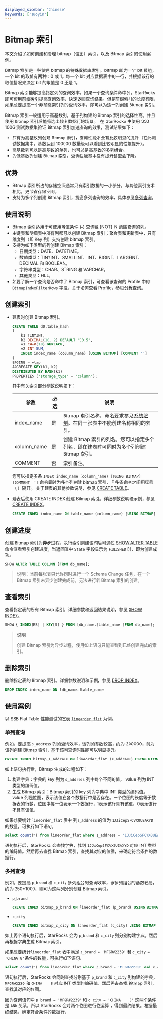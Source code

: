 ```yaml
---
displayed_sidebar: "Chinese"
keywords: ['suoyin']
---
```


# Bitmap 索引

本文介绍了如何创建和管理 bitmap（位图）索引，以及 Bitmap 索引的使用案例。

Bitmap 索引是一种使用 bitmap 的特殊数据库索引。bitmap 即为一个 bit 数组，一个 bit 的取值有两种：0 或 1。每一个 bit 对应数据表中的一行，并根据该行的取值情况来决定 bit 的取值是 0 还是 1。

Bitmap 索引能够提高指定列的查询效率。如果一个查询条件命中列，StarRocks 即可使用[前缀索引](./Prefix_index_sort_key.md)提高查询效率，快速返回查询结果。但是前缀索引的长度有限，如果想要提高一个非前缀索引列的查询效率，即可以为这一列创建 Bitmap 索引。

Bitmap 索引一般适用于高基数列，基于列构建的 Bitmap 索引的选择性高，并且使用 Bitmap 索引后能筛选出较少数据行的场景。
​
在 StarRocks 中使用 SSB 100G 测试数据集验证 Bitmap 索引加速查询的效果，测试结果如下：

- 只有为高基数列创建 Bitmap 索引，查询性能才会有比较明显的提升（在此测试数据集中，基数达到 100000 数量级可以看到比较明显的性能提升）。
- 高基数列可以是高基数的单列，也可以是高基数的多列组合。
- 为低基数列创建 Bitmap 索引，查询性能基本没有提升甚至会下降。

## 优势

- Bitmap 索引所占的存储空间通常只有索引数据的一小部分，与其他索引技术相比，更节省存储空间。
- 支持为多个列创建 Bitmap 索引，提高多列查询的效率，具体参见[多列查询](#多列查询)。

## 使用说明

- Bitmap 索引适用于可使用等值条件 (`=`) 查询或 [NOT] IN 范围查询的列。
- 主键表和明细表中所有列都可以创建 Bitmap 索引；聚合表和更新表中，只有维度列（即 Key 列）支持创建 bitmap 索引。
- 支持为如下类型的列创建 Bitmap 索引：
  - 日期类型：DATE、DATETIME。
  - 数值类型：TINYINT、SMALLINT、INT、BIGINT、LARGEINT、DECIMAL 和 BOOLEAN。
  - 字符串类型：CHAR、STRING 和 VARCHAR。
  - 其他类型：HLL。
- 如要了解一个查询是否命中了 Bitmap 索引，可查看该查询的 Profile 中的 `BitmapIndexFilterRows` 字段。关于如何查看 Profile，参见[分析查询](../../administration/Query_planning.md#查看分析-profile)。

## 创建索引

- 建表时创建 Bitmap 索引。

    ```SQL
    CREATE TABLE d0.table_hash
    (
        k1 TINYINT,
        k2 DECIMAL(10, 2) DEFAULT "10.5",
        v1 CHAR(10) REPLACE,
        v2 INT SUM,
        INDEX index_name (column_name) [USING BITMAP] [COMMENT '']
    )
    ENGINE = olap
    AGGREGATE KEY(k1, k2)
    DISTRIBUTED BY HASH(k1)
    PROPERTIES ("storage_type" = "column");
    ```

    其中有关索引部分参数说明如下：

    | **参数**    | **必选** | **说明**                                                     |
    | ----------- | -------- | ------------------------------------------------------------ |
    | index_name  | 是       | Bitmap 索引名称。命名要求参见[系统限制](../../reference/System_limit.md)。在同一张表中不能创建名称相同的索引。   |
    | column_name | 是       | 创建 Bitmap 索引的列名。您可以指定多个列名，即在建表时可同时为多个列创建 Bitmap 索引。|
    | COMMENT     | 否       | 索引备注。                                                   |

    您可以指定多条 `INDEX index_name (column_name) [USING BITMAP] [COMMENT '']` 命令同时为多个列创建 bitmap 索引，且多条命令之间用逗号（,）隔开。
    关于建表的其他参数说明，参见 [CREATE TABLE](../../sql-reference/sql-statements/data-definition/CREATE_TABLE.md)。

- 建表后使用 CREATE INDEX 创建 Bitmap 索引。详细参数说明和示例，参见 [CREATE INDEX](../../sql-reference/sql-statements/data-definition/CREATE_INDEX.md)。

    ```SQL
    CREATE INDEX index_name ON table_name (column_name) [USING BITMAP] [COMMENT ''];
    ```

## 创建进度

创建 Bitmap 索引为**异步**过程，执行索引创建语句后可通过 [SHOW ALTER TABLE](../../sql-reference/sql-statements/data-manipulation/SHOW_ALTER.md) 命令查看索引创建进度，当返回值中 `State` 字段显示为 `FINISHED` 时，即为创建成功。

```SQL
SHOW ALTER TABLE COLUMN [FROM db_name];
```

> 说明：当前每张表只允许同时进行一个 Schema Change 任务，在一个 Bitmap 索引未异步创建完成前，无法进行新 Bitmap 索引的创建。

## 查看索引

查看指定表的所有 Bitmap 索引。详细参数和返回结果说明，参见 [SHOW INDEX](../../sql-reference/sql-statements/data-manipulation//SHOW_INDEX.md)。

```SQL
SHOW { INDEX[ES] | KEY[S] } FROM [db_name.]table_name [FROM db_name];
```

> **说明**
>
> 创建 Bitmap 索引为异步过程，使用如上语句只能查看到已经创建完成的索引。

## 删除索引

删除指定表的 Bitmap 索引。详细参数说明和示例，参见 [DROP INDEX](../../sql-reference/sql-statements/data-definition/DROP_INDEX.md)。

```SQL
DROP INDEX index_name ON [db_name.]table_name;
```

## 使用案例

以 SSB Flat Table 性能测试的宽表 [`lineorder_flat`](../../benchmarking/SSB_Benchmarking.md#lineorder_flat-默认建表)  为例。

### 单列查询

例如，要提高 `s_address` 列的查询效率，该列的基数较高，约为 200000，则为该列创建 Bitmap 索引，基于该列查询时性能可以明显提升。

```SQL
CREATE INDEX bitmap_s_address ON lineorder_flat (s_address) USING BITMAP COMMENT 'bitmap_s_address';
```

如上语句执行后，Bitmap 生成的过程如下： 

1. 构建字典：字典的 key 列为 `s_address` 列中每个不同的值， value 列为 INT 类型的编码值。
2. 生成 Bitmap 索引：Bitmap 索引的 key 列为字典中 INT 类型的编码值。value 列是位图，表示该值在各个数据行中是否存在。一个位图的长度等于数据表的行数，位图中每一位表示一个数据行，1表示该行具有该值，0表示该行不具有该值。

如果想要统计 `lineorder_flat` 表中 列`s_address` 的值为 `1JJiCepSFCVX0UEAXYD` 的数量，可执行如下语句。

```SQL
select count(*) from lineorder_flat where s_address = '1JJiCepSFCVX0UEAXYD';
```

语句执行后，StarRocks 会查找字典，找到 `1JJiCepSFCVX0UEAXYD` 对应 INT 类型的编码值。然后再去查找 Bitmap 索引，查找其对应的位图，来确定符合条件的数据行。

### 多列查询

例如，要提高 `p_brand` 和 `c_city` 多列组合的查询效率，该多列组合的基数较高，约为 250*1000，则可为这两列分别创建 Bitmap 索引。

- `p_brand`

    ```SQL
    CREATE INDEX bitmap_p_brand ON lineorder_flat (p_brand) USING BITMAP COMMENT 'bitmap_p_brand';
    ```

- `c_city`

    ```SQL
    CREATE INDEX bitmap_c_city ON lineorder_flat (c_city) USING BITMAP COMMENT 'bitmap_c_city';
    ```

如上两个语句执行后，StarRocks 会为 `p_brand` 和 `c_city` 列分别构建字典，然后再根据字典生成 Bitmap 索引。

如果想要统计`lineorder_flat` 表中满足 `p_brand = 'MFGR#2239'` 和 `c_city = 'CHINA 8'`条件的数量，可执行如下语句。

```SQL
select count(*) from lineorder_flat where p_brand = 'MFGR#2239' and c_city = 'CHINA    8';
```

语句执行后，StarRocks 会同时查找分别基于 `p_brand` 和 `c_city` 列构建的字典， `MFGR#2239` 和 `CHINA    8` 对应 INT 类型的编码值。然后再去查找 Bitmap 索引，查找其对应的位图。

因为查询语句中 `p_brand = 'MFGR#2239'` 和 `c_city = 'CHINA    8'` 这两个条件是 `AND` 关系，所以 StarRocks 会对两个位图进行位运算 ，得到最终结果。根据最终结果，确定符合条件的数据行。
